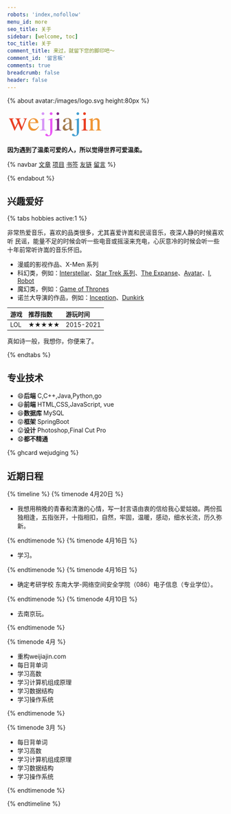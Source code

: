 ```yaml
---
robots: 'index,nofollow'
menu_id: more
seo_title: 关于
sidebar: [welcome, toc]
toc_title: 关于
comment_title: 来过，就留下您的脚印吧～
comment_id: '留言板'
comments: true
breadcrumb: false
header: false
---
```


{% about avatar:/images/logo.svg height:80px %}

<img height="64px" alt="weijiajin" src="/images/weijiajin.png">

**因为遇到了温柔可爱的人，所以觉得世界可爱温柔。**

{% navbar [文章](/) [项目](/wiki/) [书签](/bookmark/) [友链](/friends/) [留言](#comments) %}

{% endabout %}



## 兴趣爱好

{% tabs hobbies active:1 %}

<!-- tab 音乐 -->

非常热爱音乐，喜欢的品类很多，尤其喜爱许嵩和民谣音乐，夜深人静的时候喜欢听 民谣，能量不足的时候会听一些电音或摇滚来充电，心灰意冷的时候会听一些十年前常听许嵩的音乐怀旧。

<!-- endtab -->

<!-- tab 影视 -->

- 漫威的影视作品、X-Men 系列
- 科幻类，例如：[Interstellar](https://movie.douban.com/subject/1889243/)、[Star Trek 系列](https://movie.douban.com/subject/2132932/)、[The Expanse](https://movie.douban.com/subject/25926851/)、[Avatar](https://movie.douban.com/subject/1652587/)、[I, Robot](https://movie.douban.com/subject/1308843/)
- 魔幻类，例如：[Game of Thrones](https://movie.douban.com/subject/3016187/)
- 诺兰大导演的作品，例如：[Inception](https://movie.douban.com/subject/3541415/)、[Dunkirk](https://movie.douban.com/subject/26607693/)

<!-- endtab -->

<!-- tab 游戏 -->

| 游戏           | 推荐指数 | 游玩时间 |
| :------------- | :------- | :------- |
| LOL       | ★★★★★       | 2015-2021     |


<!-- endtab -->

<!-- tab 爱情 -->

真如诗一般，我想你，你便来了。

<!-- endtab -->

{% endtabs %}

##  专业技术
- 😄**后端** C,C++,Java,Python,go
- 😃**前端** HTML,CSS,JavaScript, vue
- 😆**数据库** MySQL
- 😝**框架** SpringBoot
- 😛**设计** Photoshop,Final Cut Pro
- 😧**都不精通**

{% ghcard wejudging %}


## 近期日程

{% timeline %}
{% timenode 4月20日 %}

- 我想用稍晚的青春和清澈的心情，写一封言语由衷的信给我心爱姑娘。两份孤独相逢，五指张开，十指相扣，自然，牢固，温暖，感动，细水长流，历久弥新。

{% endtimenode %}
{% timenode 4月16日 %}

- 学习。

{% endtimenode %}
{% timenode 4月16日 %}

- 确定考研学校 东南大学-网络空间安全学院（086）电子信息（专业学位）。

{% endtimenode %}
{% timenode 4月10日 %}

- 去南京玩。

{% endtimenode %}

{% timenode 4月 %}

-  重构weijiajin.com
-  每日背单词
-  学习高数
-  学习计算机组成原理
-  学习数据结构
-  学习操作系统

{% endtimenode %}

{% timenode 3月 %}

-  每日背单词
-  学习高数
-  学习计算机组成原理
-  学习数据结构
-  学习操作系统

{% endtimenode %}

{% endtimeline %}

